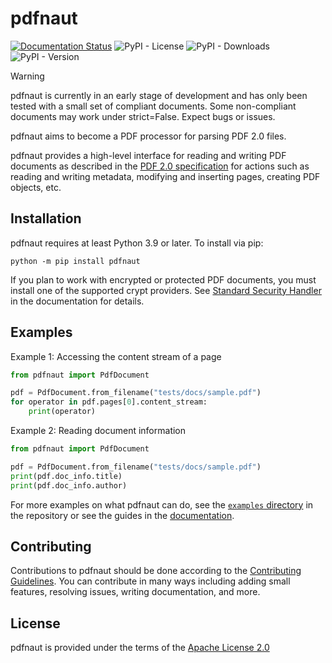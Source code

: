 # pdfnaut

[![Documentation Status](https://readthedocs.org/projects/pdfnaut/badge/?version=latest)](https://pdfnaut.readthedocs.io/en/latest/?badge=latest)
![PyPI - License](https://img.shields.io/pypi/l/pdfnaut)
![PyPI - Downloads](https://img.shields.io/pypi/dw/pdfnaut)
![PyPI - Version](https://img.shields.io/pypi/v/pdfnaut)

> [!Warning]
> pdfnaut is currently in an early stage of development and has only been tested with a small set of compliant documents. Some non-compliant documents may work under strict=False. Expect bugs or issues.

pdfnaut aims to become a PDF processor for parsing PDF 2.0 files.

pdfnaut provides a high-level interface for reading and writing PDF documents as described in the [PDF 2.0 specification](https://developer.adobe.com/document-services/docs/assets/5b15559b96303194340b99820d3a70fa/PDF_ISO_32000-2.pdf) for actions such as reading and writing metadata, modifying and inserting pages, creating PDF objects, etc.

## Installation

pdfnaut requires at least Python 3.9 or later. To install via pip:

```plaintext
python -m pip install pdfnaut
```

If you plan to work with encrypted or protected PDF documents, you must install one of the supported crypt providers. See [Standard Security Handler](https://pdfnaut.readthedocs.io/en/latest/reference/standard_handler.html#standard-security-handler) in the documentation for details.

## Examples

Example 1: Accessing the content stream of a page

```py
from pdfnaut import PdfDocument

pdf = PdfDocument.from_filename("tests/docs/sample.pdf")
for operator in pdf.pages[0].content_stream:
    print(operator)
```

Example 2: Reading document information

```py
from pdfnaut import PdfDocument

pdf = PdfDocument.from_filename("tests/docs/sample.pdf")
print(pdf.doc_info.title)
print(pdf.doc_info.author)
```

For more examples on what pdfnaut can do, see the [`examples` directory](https://github.com/aescarias/pdfnaut/tree/main/examples) in the repository or see the guides in the [documentation](https://pdfnaut.readthedocs.io/en/latest).

## Contributing

Contributions to pdfnaut should be done according to the [Contributing Guidelines](https://github.com/aescarias/pdfnaut/blob/main/CONTRIBUTING.md). You can contribute in many ways including adding small features, resolving issues, writing documentation, and more.

## License

pdfnaut is provided under the terms of the [Apache License 2.0](https://github.com/aescarias/pdfnaut/blob/main/LICENSE)
